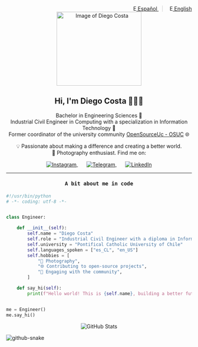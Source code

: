 <div align="right">
  <a href="README.md">
    <img src="https://upload.wikimedia.org/wikipedia/commons/thumb/8/89/Bandera_de_Espa%C3%B1a.svg/1200px-Bandera_de_Espa%C3%B1a.svg.png" alt="Español" height="14px">
    Español
  </a>
  <span style="margin: 0 8px; color: #ccc;">|</span>
  <a href="README.en.md">
    <img src="https://upload.wikimedia.org/wikipedia/commons/a/a4/Flag_of_the_United_States.svg" alt="English" height="14px">
    English
  </a>
</div>

<div align="center">
  <img src="https://github.com/diegocostares/diegocostares/blob/main/Images/aaa2.gif?raw=true" height="200px" width="230px" alt="Image of Diego Costa">
  <h2>Hi, I'm Diego Costa 👨🏻‍💻</h2>
  <p>
    Bachelor in Engineering Sciences 🤖<br>
    Industrial Civil Engineer in Computing with a specialization in Information Technology 🧠<br>
    Former coordinator of the university community <a href="https://github.com/open-source-uc">OpenSourceUc - OSUC</a> 🌐<br>
  </p>
  <p>
    💡 Passionate about making a difference and creating a better world.<br>
    📸 Photography enthusiast. Find me on:
  </p>
</div>

<p align="center">
  <a href="https://instagram.com/diegocosta_no" target="blank">
    <img align="center" src="https://img.shields.io/badge/Instagram-%23E4405F.svg?&style=for-the-badge&logo=instagram&logoColor=white" alt="Instagram" />
  </a>
  &nbsp; &nbsp; &nbsp;
  <a href="https://t.me/diegocosta_no" target="blank">
    <img align="center" src="https://img.shields.io/badge/Telegram-%2300AFF1.svg?&style=for-the-badge&logo=telegram&logoColor=white" alt="Telegram" />
  </a>
  &nbsp; &nbsp; &nbsp;
  <a href="https://www.linkedin.com/in/diegocostar/" target="blank">
    <img align="center" src="https://img.shields.io/badge/LinkedIn-%230077B5.svg?&style=for-the-badge&logo=linkedin&logoColor=white" alt="LinkedIn" />
  </a>
</p>

---

<h4 align="center"><samp>A bit about me in code</samp></h4>

```python
#!/usr/bin/python
# -*- coding: utf-8 -*-


class Engineer:

    def __init__(self):
        self.name = "Diego Costa"
        self.role = "Industrial Civil Engineer with a diploma in Information Technology"
        self.university = "Pontifical Catholic University of Chile"
        self.languages_spoken = ["es_CL", "en_US"]
        self.hobbies = [
            "📸 Photography",
            "🌐 Contributing to open-source projects",
            "🤝 Engaging with the community",
        ]

    def say_hi(self):
        print(f"Hello world! This is {self.name}, building a better future and making a difference.")


me = Engineer()
me.say_hi()
```

<p align="center"> <img src="https://github-readme-stats.vercel.app/api?username=diegocostares&show_icons=true&theme=ayu-mirage" alt="GitHub Stats" /></p>

<picture>
  <source media="(prefers-color-scheme: dark)" srcset="https://raw.githubusercontent.com/<USERNAME>/<REPO>/output/github-snake-dark.svg" />
  <source media="(prefers-color-scheme: light)" srcset="https://raw.githubusercontent.com/<USERNAME>/<REPO>/output/github-snake.svg" />
  <img alt="github-snake" src="https://raw.githubusercontent.com/<USERNAME>/<REPO>/output/github-snake.svg" />
</picture>
